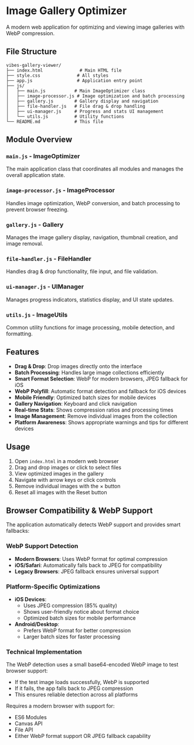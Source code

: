 # Image Gallery Optimizer

A modern web application for optimizing and viewing image galleries with WebP compression.

## File Structure

```
vibes-gallery-viewer/
├── index.html              # Main HTML file
├── style.css              # All styles
├── app.js                 # Application entry point
├── js/
│   ├── main.js           # Main ImageOptimizer class
│   ├── image-processor.js # Image optimization and batch processing
│   ├── gallery.js        # Gallery display and navigation
│   ├── file-handler.js   # File drag & drop handling
│   ├── ui-manager.js     # Progress and stats UI management
│   └── utils.js          # Utility functions
└── README.md             # This file
```

## Module Overview

### `main.js` - ImageOptimizer
The main application class that coordinates all modules and manages the overall application state.

### `image-processor.js` - ImageProcessor  
Handles image optimization, WebP conversion, and batch processing to prevent browser freezing.

### `gallery.js` - Gallery
Manages the image gallery display, navigation, thumbnail creation, and image removal.

### `file-handler.js` - FileHandler
Handles drag & drop functionality, file input, and file validation.

### `ui-manager.js` - UIManager
Manages progress indicators, statistics display, and UI state updates.

### `utils.js` - ImageUtils
Common utility functions for image processing, mobile detection, and formatting.

## Features

- **Drag & Drop**: Drop images directly onto the interface
- **Batch Processing**: Handles large image collections efficiently
- **Smart Format Selection**: WebP for modern browsers, JPEG fallback for iOS
- **WebP Polyfill**: Automatic format detection and fallback for iOS devices
- **Mobile Friendly**: Optimized batch sizes for mobile devices
- **Gallery Navigation**: Keyboard and click navigation
- **Real-time Stats**: Shows compression ratios and processing times
- **Image Management**: Remove individual images from the collection
- **Platform Awareness**: Shows appropriate warnings and tips for different devices

## Usage

1. Open `index.html` in a modern web browser
2. Drag and drop images or click to select files
3. View optimized images in the gallery
4. Navigate with arrow keys or click controls
5. Remove individual images with the × button
6. Reset all images with the Reset button

## Browser Compatibility & WebP Support

The application automatically detects WebP support and provides smart fallbacks:

### WebP Support Detection
- **Modern Browsers**: Uses WebP format for optimal compression
- **iOS/Safari**: Automatically falls back to JPEG for compatibility
- **Legacy Browsers**: JPEG fallback ensures universal support

### Platform-Specific Optimizations
- **iOS Devices**: 
  - Uses JPEG compression (85% quality)
  - Shows user-friendly notice about format choice
  - Optimized batch sizes for mobile performance
- **Android/Desktop**: 
  - Prefers WebP format for better compression
  - Larger batch sizes for faster processing

### Technical Implementation
The WebP detection uses a small base64-encoded WebP image to test browser support:
- If the test image loads successfully, WebP is supported
- If it fails, the app falls back to JPEG compression
- This ensures reliable detection across all platforms

Requires a modern browser with support for:
- ES6 Modules
- Canvas API
- File API
- Either WebP format support OR JPEG fallback capability
